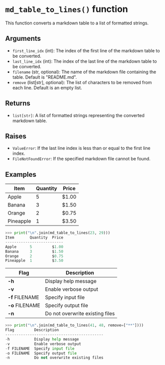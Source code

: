 # `md_table_to_lines()` function

This function converts a markdown table to a list of formatted strings.

## Arguments

- `first_line_idx` (int): The index of the first line of the markdown table to be converted.
- `last_line_idx` (int): The index of the last line of the markdown table to be converted.
- `filename` (str, optional): The name of the markdown file containing the table. Default is "README.md".
- `remove` (list[str], optional): The list of characters to be removed from each line. Default is an empty list.

## Returns

- `list[str]`: A list of formatted strings representing the converted markdown table.

## Raises

- `ValueError`: If the last line index is less than or equal to the first line index.
- `FileNotFoundError`: If the specified markdown file cannot be found.

## Examples

| Item      | Quantity | Price |
| --------- | -------- | ----- |
| Apple     | 5        | $1.00 |
| Banana    | 3        | $1.50 |
| Orange    | 2        | $0.75 |
| Pineapple | 1        | $3.50 |

```python
>>> print("\n".join(md_table_to_lines(23, 29)))
Item       Quantity  Price
--------------------------
Apple      5         $1.00
Banana     3         $1.50
Orange     2         $0.75
Pineapple  1         $3.50

```

| Flag            | Description                     |
| --------------- | ------------------------------- |
| **-h**          | Display help message            |
| **-v**          | Enable verbose output           |
| **-f** FILENAME | Specify input file              |
| **-o** FILENAME | Specify output file             |
| **-n**          | Do not overwrite existing files |

```python
>>> print("\n".join(md_table_to_lines(41, 48, remove=["**"])))
Flag         Description
--------------------------------------------
-h           Display help message
-v           Enable verbose output
-f FILENAME  Specify input file
-o FILENAME  Specify output file
-n           Do not overwrite existing files

```
